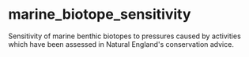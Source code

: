 # marine_biotope_sensitivity
Sensitivity of marine benthic biotopes to pressures caused by activities which have been assessed in Natural England's conservation advice.
